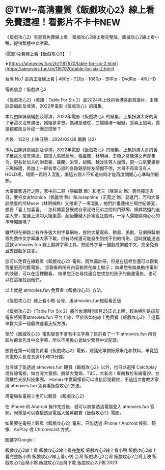 # @TW!~高清畫質《飯戲攻心2》線上看免費這裡！看影片不卡卡NEW

《飯戲攻心2》高畫質免費線上看，飯戲攻心2線上看完整版，飯戲攻心2線上看小鴨，提供繁體中文字幕。

(電影)免費線上看【飯戲攻心2】 ：

➤[https://atmovies.fun/zh/1187970/table-for-six-2.html](https://atmovies.fun/zh/1187970/table-for-six-2.html)

台灣 No.1 高清正版線上看 | 460p - 720p - 1080p - BRRip - DvdRip - 4KUHD


電影信息：飯戲攻心2

《飯戲攻心2》（英語：Table For Six 2）是2024年上映的香港喜劇賀歲片，由陳詠燊編劇及導演，2022年電影《飯戲攻心》的續集。

本片由陳詠燊編劇及導演，2022年電影《飯戲攻心》的續集，上集扮演大哥的黃子華這次沒有演出，婚姻是夢想，婚禮是硬仗，三場婚禮一起辦，是喜上加喜，還是親戚朋友吵成一團怎麼辦？

片長：132分 上映日期：2024/02/28 廳數 (43)

本片由陳詠燊編劇及導演，2022年電影《飯戲攻心》的續集，上集扮演大哥的黃子華這次沒有演出，原班人馬鄧麗欣、張繼聰、林明禎、王菀之及陳湛文再度集合，更有新加入的謝君豪、羅蘭、米雪，胡楓、魏浚笙等人加盟，更一口氣要舉辦三場婚禮，再加上一群各懷心思的各路親朋好友鬧個不停，大哥不再家沒有人HOLD場，場面一再陷入混亂，讓這五個人不知道何時才能再度開開心心準時開飯鄉。

大哥離家遠行之際，家中的二哥（張繼聰 飾）和老三（陳湛文 飾）竟然擇定吉日，要把女友Monica（鄧麗欣 飾）和Josephine（王菀之 飾）娶進門，而和大哥談戀愛的阿Meow（林明禎飾）又帶來了一場混亂，他們計畫連搞三場世紀婚宴，想要「喜上加喜喜」！怎料婚宴發展成自家叔伯兄弟之間的鬥獸場、姨媽姑姐的追星大會，接連上演勾大嫂風雲、超級賺錢大計等瘋狂戲碼，一家人還能開開心心的準時開飯嗎？

雖然現在網路上有許多強大的字幕網站，提供大量電影、動畫、美劇、日劇與韓劇等免費中文字幕讓大家下載，但有時候還可能發生到找不到的情形，這時就能透過這款 atmovies.fun 線上翻譯字幕工具，把國外字幕一鍵翻成繁體中文，完全免費且支援超多語言。

您可以免費在線觀看《飯戲攻心2》電影，而無需註冊，但是在這裡您還可以觀看質量更高的舊電影。 您觀看的所有內容都將在線上顯示； 如果您有娛樂動作電影的訣竅，可以在這裡觀看。 如果您正在尋找適合您或您的孩子的動畫電影，也可以在這裡找到他們。

以上就是 atmovies.fun 免費看《飯戲攻心2》方法。

《飯戲攻心2》線上看小鴨 台灣，用atmovies.fun輕鬆看正版

《飯戲攻心2》（Table For Six 2）將於台灣時間6月25正式上架，較為特別是這部電影將獨家atmovies.fun 平台上線，至於該如何線上免費看《飯戲攻心2》？這篇來教大家一個最快速看正版方法。

至於《飯戲攻心2》電影版會不會有中文字幕？目前看了一下 atmovies.fun 所有影片都會包含中文字幕，所以不用擔心會缺少繁體中文配音。

想要在第一時間免費看《飯戲攻心2》電影，建議先準備好爆米花和飲料，畢竟這次電影片長會長達1小時13分鐘。  

台灣除了能透過 atmovies.fun 觀賞《飯戲攻心2》以外，也可以選擇 Catchplay 或有線電視，如台灣大寬頻、凱擘大寬頻、TBC、大新店 / 屏南數位有線電視、台灣數位光訊科技集團、 Home+中嘉同樣都可以直接訂閱觀賞，不過這次會教大家用 atmovies.fun 免費看飯戲攻心2方法。

用電腦和電視上也可以觀賞 《飯戲攻心2》

在 iPhone 和 Android 操作完成後，就可以直接透過電腦登入 atmovies.fun 官網，同樣是可以直接透過電腦大螢幕觀賞《飯戲攻心2》電影。

如果要在電視上觀看《飯戲攻心2》電影，只能透過 iPhone / Android 投影、鏡像、AirPlay 或 Chromecast 方式。


關鍵字Google：

飯戲攻心2線上看
飯戲攻心2線上看完整版
飯戲攻心2線上看小鴨
飯戲攻心2線上看完整版小鴨
飯戲攻心2線上看小鴨 台灣
飯戲攻心2台灣
飯戲攻心2台灣上映
飯戲攻心2台灣小鴨
飯戲攻心2台灣下載
飯戲攻心2小鴨 2023
